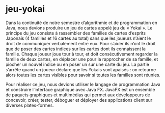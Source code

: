 # jeu-yokai

Dans la continuité de notre semestre d’algorithmie et de programmation en Java, nous devions produire un jeu de cartes appelé jeu du « Yokai ». Le principe du jeu consiste à rassembler des familles de cartes d’esprits Japonais (4 familles et 16 cartes au total) sans que les joueurs n’aient le droit de communiquer verbalement entre eux. Pour s’aider ils n’ont le droit que de poser des cartes indices sur les cartes dont ils connaissent la famille. Chaque joueur joue tour à tour, et doit consécutivement regarder la famille de deux cartes, en déplacer une pour la rapprocher de sa famille, et piocher un nouvel indice ou en poser un sur une carte du jeu. La partie s’arrête quand un joueur déclare que les Yokais sont apaisés : on retourne alors toutes les cartes visibles pour savoir si toutes les familles sont réunies.

Pour réaliser ce jeu, nous devions utiliser le langage de programmation Java et construire l’interface graphique avec Java FX. JavaFX est un ensemble de paquets graphiques et multimédias qui permet aux développeurs de concevoir, créer, tester, déboguer et déployer des applications client sur diverses plates-formes.
